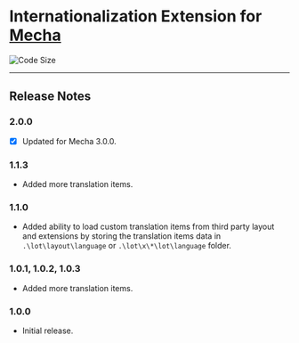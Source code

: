 Internationalization Extension for [Mecha](https://github.com/mecha-cms/mecha)
==============================================================================

![Code Size](https://img.shields.io/github/languages/code-size/mecha-cms/x.language?color=%23444&style=for-the-badge)

---

Release Notes
-------------

### 2.0.0

 - [x] Updated for Mecha 3.0.0.

### 1.1.3

 - Added more translation items.

### 1.1.0

 - Added ability to load custom translation items from third party layout and extensions by storing the translation items data in `.\lot\layout\language` or `.\lot\x\*\lot\language` folder.

### 1.0.1, 1.0.2, 1.0.3

 - Added more translation items.

### 1.0.0

 - Initial release.
